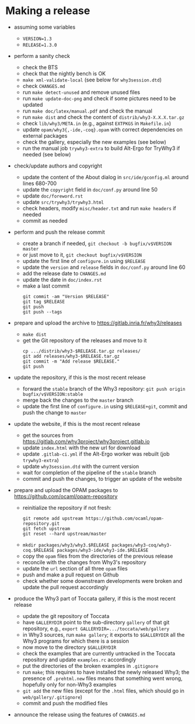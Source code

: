 # Making a release

* assuming some variables
  - `VERSION=1.3`
  - `RELEASE=1.3.0`

* perform a sanity check
  - check the BTS
  - check that the nightly bench is OK
  - `make xml-validate-local` (see below for `why3session.dtd`)
  - check `CHANGES.md`
  - run `make detect-unused` and remove unused files
  - run `make update-doc-png` and check if some pictures need to be updated
  - run `make doc/latex/manual.pdf` and check the manual
  - run `make dist` and check the content of `distrib/why3-X.X.X.tar.gz`
  - check `lib/why3/META.in` (e.g., against `EXTPKGS` in `Makefile.in`)
  - update `opam/why3{,-ide,-coq}.opam` with correct dependencies on external packages
  - check the gallery, especially the new examples (see below)
  - run the manual job `trywhy3-extra` to build Alt-Ergo for TryWhy3 if needed (see below)

* check/update authors and copyright
  - update the content of the About dialog in `src/ide/gconfig.ml`
    around lines 680-700
  - update the `copyright` field in `doc/conf.py` around line 50
  - update `doc/foreword.rst`
  - update `src/trywhy3/trywhy3.html`
  - check headers, modify `misc/header.txt` and run `make headers` if needed
  - commit as needed

* perform and push the release commit
  - create a branch if needed, `git checkout -b bugfix/v$VERSION master`
  - or just move to it, `git checkout bugfix/v$VERSION`
  - update the first line of `configure.in` using `$RELEASE`
  - update the `version` and `release` fields in `doc/conf.py` around line 60
  - add the release date to `CHANGES.md`
  - update the date in `doc/index.rst`
  - make a last commit
    ```
    git commit -am "Version $RELEASE"
    git tag $RELEASE
    git push
    git push --tags
    ```

* prepare and upload the archive to https://gitlab.inria.fr/why3/releases
  - `make dist`
  - get the Git repository of the releases and move to it
    ```
    cp .../distrib/why3-$RELEASE.tar.gz releases/
    git add releases/why3-$RELEASE.tar.gz
    git commit -m "Add release $RELEASE."
    git push
    ```

* update the repository, if this is the most recent release
  - forward the `stable` branch of the Why3 repository:
    `git push origin bugfix/v$VERSION:stable`
  - merge back the changes to the `master` branch
  - update the first line of `configure.in` using `$RELEASE+git`,
    commit and push the change to `master`

* update the website, if this is the most recent release
  - get the sources from https://gitlab.com/why3project/why3project.gitlab.io
  - update `index.html` with the new url for download
  - update `.gitlab-ci.yml` if the Alt-Ergo worker was rebuilt (job `trywhy3-extra`)
  - update `why3session.dtd` with the current version
  - wait for completion of the pipeline of the `stable` branch
  - commit and push the changes, to trigger an update of the website

* prepare and upload the OPAM packages to https://github.com/ocaml/opam-repository
  - reinitialize the repository if not fresh:
    ```
    git remote add upstream https://github.com/ocaml/opam-repository.git
    git fetch upstream
    git reset --hard upstream/master
    ```
  - `mkdir packages/why3/why3.$RELEASE packages/why3-coq/why3-coq.$RELEASE packages/why3-ide/why3-ide.$RELEASE`
  - copy the `opam` files from the directories of the previous release
  - reconcile with the changes from Why3's repository
  - update the `url` section of all three `opam` files
  - push and make a pull request on Github
  - check whether some downstream developments were broken
    and update the pull request accordingly

* produce the Why3 part of Toccata gallery, if this is the most recent release
  - update the git repository of Toccata
  - have `GALLERYDIR` point to the sub-directory `gallery` of that git repository,
    e.g., `export GALLERYDIR=.../toccata/web/gallery`
  - in Why3 sources, run `make gallery`;
    it exports to `$GALLERYDIR` all the Why3 programs for which there is a session
  - now move to the directory `$GALLERYDIR`
  - check the examples that are currently untracked in the Toccata repository
    and update `examples.rc` accordingly
  - put the directories of the broken examples in `.gitignore`
  - run `make`; this requires to have installed the newly released Why3;
    the presence of `.prehtml.new` files means that something went wrong,
    hopefully only for non-Why3 examples
  - `git add` the new files
    (except for the `.html` files, which should go in `web/gallery/.gitignore`)
  - commit and push the modified files

* announce the release using the features of `CHANGES.md`
